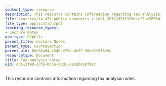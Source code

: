 ```yaml
---
content_type: resource
description: This resource contains information regarding tax analysis notes.
file: /courses/14-471-public-economics-i-fall-2012/d3513f9dccf9bc5696d162cdd418fa9c_MIT14_471F12_Tax_Analysis.pdf
file_type: application/pdf
learning_resource_types:
- Lecture Notes
ocw_type: OCWFile
parent_title: Lecture Notes
parent_type: CourseSection
parent_uid: 00c88a64-4348-e79e-4e97-96ce5f933e3e
resourcetype: Document
title: Tax analysis notes
uid: d3513f9d-ccf9-bc56-96d1-62cdd418fa9c
---
```

This resource contains information regarding tax analysis notes.

